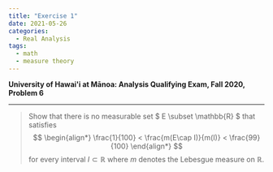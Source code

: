 ```yaml
---
title: "Exercise 1"
date: 2021-05-26
categories:
  - Real Analysis
tags:
  - math
  - measure theory
---
```


**University of Hawai'i at Mānoa: Analysis Qualifying Exam, Fall 2020, Problem 6**

---

> Show that there is no measurable set $ E \subset \mathbb{R} $ that satisfies
$$
  \begin{align*}
    \frac{1}{100} < \frac{m(E\cap I)}{m(I)} < \frac{99}{100}
  \end{align*}
$$
for every interval $I\subset \mathbb{R}$ where $m$ denotes the Lebesgue measure on $\mathbb{R}$.
